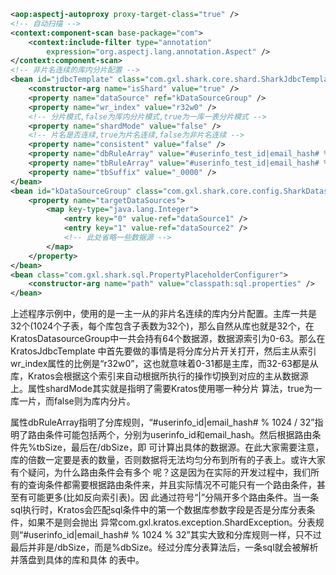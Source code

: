 ```Xml
<aop:aspectj-autoproxy proxy-target-class="true" />
<!-- 自动扫描 -->
<context:component-scan base-package="com">
	<context:include-filter type="annotation"
		expression="org.aspectj.lang.annotation.Aspect" />
</context:component-scan>
<!-- 非片名连续的库内分片配置 -->
<bean id="jdbcTemplate" class="com.gxl.shark.core.shard.SharkJdbcTemplate">
	<constructor-arg name="isShard" value="true" />
	<property name="dataSource" ref="kDataSourceGroup" />
	<property name="wr_index" value="r32w0" />
	<!-- 分片模式,false为库内分片模式,true为一库一表分片模式 -->
	<property name="shardMode" value="false" />
	<!-- 片名是否连续,true为片名连续,false为非片名连续 -->
	<property name="consistent" value="false" />
	<property name="dbRuleArray" value="#userinfo_test_id|email_hash# % 1024 / 32" />
	<property name="tbRuleArray" value="#userinfo_test_id|email_hash# % 1024 % 32" />
	<property name="tbSuffix" value="_0000" />
</bean>
<bean id="kDataSourceGroup" class="com.gxl.shark.core.config.SharkDatasourceGroup">
	<property name="targetDataSources">
		<map key-type="java.lang.Integer">
			<entry key="0" value-ref="dataSource1" />
			<entry key="1" value-ref="dataSource2" />
			<!-- 此处省略一些数据源 -->
		</map>
	</property>
</bean>
<bean class="com.gxl.shark.sql.PropertyPlaceholderConfigurer">
	<constructor-arg name="path" value="classpath:sql.properties" />
</bean>
```

上述程序示例中，使用的是一主一从的非片名连续的库内分片配置。主库一共是32个(1024个子表，每个库包含子表数为32个)，那么自然从库也就是32个，在KratosDatasourceGroup中一共会持有64个数据源，数据源索引为0-63。那么在KratosJdbcTemplate 中首先要做的事情是将分库分片开关打开，然后主从索引wr_index属性的比例是“r32w0”，这也就意味着0-31都是主库，而32-63都是从 库，Kratos会根据这个索引来自动根据所执行的操作切换到对应的主从数据源上。属性shardMode其实就是指明了需要Kratos使用哪一种分片 算法，true为一库一片，而false则为库内分片。

属性dbRuleArray指明了分库规则，“#userinfo_id|email_hash# % 1024 / 32”指明了路由条件可能包括两个，分别为userinfo_id和email_hash。然后根据路由条件先%tbSize，最后在/dbSize，即 可计算出具体的数据源。在此大家需要注意，库的倍数一定要是表的数量，否则数据将无法均匀分布到所有的子表上。或许大家有个疑问，为什么路由条件会有多个 呢？这是因为在实际的开发过程中，我们所有的查询条件都需要根据路由条件来，并且实际情况不可能只有一个路由条件，甚至有可能更多(比如反向索引表)。因 此通过符号“|”分隔开多个路由条件。当一条sql执行时，Kratos会匹配sql条件中的第一个数据库参数字段是否是分库分表条件，如果不是则会抛出 异常com.gxl.kratos.exception.ShardException。分表规则“#userinfo_id|email_hash# % 1024 % 32”其实大致和分库规则一样，只不过最后并非是/dbSize，而是%dbSize。经过分库分表算法后，一条sql就会被解析并落盘到具体的库和具体 的表中。